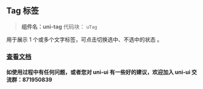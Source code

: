 ## Tag 标签

> **组件名：uni-tag**
> 代码块： `uTag`

用于展示 1 个或多个文字标签，可点击切换选中、不选中的状态 。

### [查看文档](https://uniapp.dcloud.io/component/uniui/uni-tag)

#### 如使用过程中有任何问题，或者您对 uni-ui 有一些好的建议，欢迎加入 uni-ui 交流群：871950839
